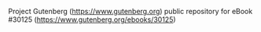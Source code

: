 Project Gutenberg (https://www.gutenberg.org) public repository for eBook #30125 (https://www.gutenberg.org/ebooks/30125)
